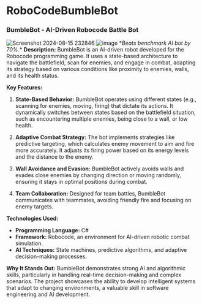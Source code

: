 # RoboCodeBumbleBot

### **BumbleBot - AI-Driven Robocode Battle Bot**
![Screenshot 2024-08-15 232846](https://github.com/user-attachments/assets/dee2e336-cd9f-43c9-8cac-5db3c2682a42)
![image](https://github.com/user-attachments/assets/df13a2f1-5464-4700-9c6e-2d16c112b27e)
\**Beats benchmark AI bot by 70%.**
**Description:**
BumbleBot is an AI-driven robot developed for the Robocode programming game. It uses a state-based architecture to navigate the battlefield, scan for enemies, and engage in combat, adapting its strategy based on various conditions like proximity to enemies, walls, and its health status.

**Key Features:**
1. **State-Based Behavior:** BumbleBot operates using different states (e.g., scanning for enemies, moving, firing) that dictate its actions. It dynamically switches between states based on the battlefield situation, such as encountering multiple enemies, being close to a wall, or low health.

2. **Adaptive Combat Strategy:** The bot implements strategies like predictive targeting, which calculates enemy movement to aim and fire more accurately. It adjusts its firing power based on its energy levels and the distance to the enemy.

3. **Wall Avoidance and Evasion:** BumbleBot actively avoids walls and evades close enemies by changing direction or moving randomly, ensuring it stays in optimal positions during combat.

4. **Team Collaboration:** Designed for team battles, BumbleBot communicates with teammates, avoiding friendly fire and focusing on enemy targets.

**Technologies Used:**
- **Programming Language:** C#
- **Framework:** Robocode, an environment for AI-driven robotic combat simulation.
- **AI Techniques:** State machines, predictive algorithms, and adaptive decision-making processes.

**Why It Stands Out:**
BumbleBot demonstrates strong AI and algorithmic skills, particularly in handling real-time decision-making and complex scenarios. The project showcases the ability to develop intelligent systems that adapt to changing environments, a valuable skill in software engineering and AI development.
